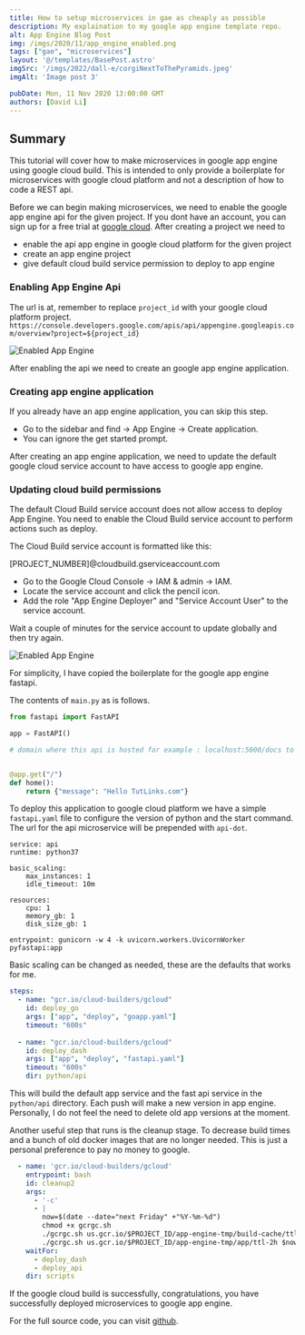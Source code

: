 ```yaml
---
title: How to setup microservices in gae as cheaply as possible
description: My explaination to my google app engine template repo.
alt: App Engine Blog Post
img: /imgs/2020/11/app_engine_enabled.png
tags: ["gae", "microservices"]
layout: '@/templates/BasePost.astro'
imgSrc: '/imgs/2022/dall-e/corgiNextToThePyramids.jpeg'
imgAlt: 'Image post 3'

pubDate: Mon, 11 Nov 2020 13:00:00 GMT
authors: [David Li]
---
```


## Summary
This tutorial will cover how to make microservices in google app engine using google cloud build. This is intended to only provide a boilerplate for microservices with google cloud platform and not a description of how to code a REST api.


Before we can begin making microservices, we need to enable the google app engine api for the given project. If you dont have an account, you can sign up for a free trial at [google cloud](https://cloud.google.com/free/). After creating a project we need to

* enable the api app engine in google cloud platform for the given project
* create an app engine project
* give default cloud build service permission to deploy to app engine

### Enabling App Engine Api
The url is at, remember to replace `project_id` with your google cloud platform project.
`https://console.developers.google.com/apis/api/appengine.googleapis.com/overview?project=${project_id}`

![Enabled App Engine](/imgs/2020/11/app_engine_enabled.png)


After enabling the api we need to create an google app engine application.

### Creating app engine application


If you already have an app engine application, you can skip this step.

* Go to the sidebar and find -> App Engine -> Create application.
* You can ignore the get started prompt.


After creating an app engine application, we need to update the default google cloud service account to have access to google app engine.

### Updating cloud build permissions
The default Cloud Build service account does not allow access to deploy App Engine. You need to enable the Cloud Build service account to perform actions such as deploy.

The Cloud Build service account is formatted like this:

[PROJECT_NUMBER]@cloudbuild.gserviceaccount.com

* Go to the Google Cloud Console -> IAM & admin -> IAM.
* Locate the service account and click the pencil icon.
* Add the role "App Engine Deployer" and "Service Account User" to the service account.

Wait a couple of minutes for the service account to update globally and then try again.

![Enabled App Engine](/imgs/2020/11/google_app_engine_service.png)

For simplicity, I have copied the boilerplate for the google app engine fastapi.

The contents of `main.py` as is follows.

```python
from fastapi import FastAPI

app = FastAPI()

# domain where this api is hosted for example : localhost:5000/docs to see swagger documentation automagically generated.


@app.get("/")
def home():
    return {"message": "Hello TutLinks.com"}
```

To deploy this application to google cloud platform we have a simple `fastapi.yaml` file to configure the version of python and the start command. The url for the api microservice will be prepended with `api-dot`.

```
service: api
runtime: python37

basic_scaling:
    max_instances: 1
    idle_timeout: 10m

resources:
    cpu: 1
    memory_gb: 1
    disk_size_gb: 1

entrypoint: gunicorn -w 4 -k uvicorn.workers.UvicornWorker pyfastapi:app
```
Basic scaling can be changed as needed, these are the defaults that works for me.


```yaml
steps:
  - name: "gcr.io/cloud-builders/gcloud"
    id: deploy_go
    args: ["app", "deploy", "goapp.yaml"]
    timeout: "600s"
  
  - name: "gcr.io/cloud-builders/gcloud"
    id: deploy_dash
    args: ["app", "deploy", "fastapi.yaml"]
    timeout: "600s"
    dir: python/api
```

This will build the default app service and the fast api service in the `python/api` directory. Each push will make a new version in app engine. Personally, I do not feel the need to delete old app versions at the moment.

Another useful step that runs is the cleanup stage. To decrease build times and a bunch of old docker images that are no longer needed. This is just a personal preference to pay no money to google.

```yaml
  - name: 'gcr.io/cloud-builders/gcloud'
    entrypoint: bash
    id: cleanup2
    args:
      - '-c'
      - |
        now=$(date --date="next Friday" +"%Y-%m-%d")
        chmod +x gcrgc.sh
        ./gcrgc.sh us.gcr.io/$PROJECT_ID/app-engine-tmp/build-cache/ttl-7d/python-cache $now
        ./gcrgc.sh us.gcr.io/$PROJECT_ID/app-engine-tmp/app/ttl-2h $now
    waitFor:
      - deploy_dash
      - deploy_api
    dir: scripts
```


If the google cloud build is successfully, congratulations, you have successfully deployed microservices to google app engine.

For the full source code, you can visit [github](https://github.com/FriendlyUser/gae-microservices-template).